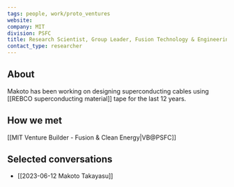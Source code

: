 ```yaml
---
tags: people, work/proto_ventures
website: 
company: MIT
division: PSFC
title: Research Scientist, Group Leader, Fusion Technology & Engineering
contact_type: researcher
---
```

## About
Makoto has been working on designing superconducting cables using [[REBCO superconducting material]] tape for the last 12 years.
## How we met
[[MIT Venture Builder - Fusion & Clean Energy|VB@PSFC]]
## Selected conversations
- [[2023-06-12 Makoto Takayasu]]
